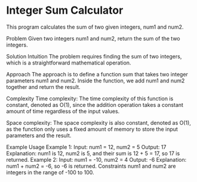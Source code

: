 # Integer Sum Calculator

This program calculates the sum of two given integers, num1 and num2.

Problem
Given two integers num1 and num2, return the sum of the two integers.

Solution
Intuition
The problem requires finding the sum of two integers, which is a straightforward mathematical operation.

Approach
The approach is to define a function sum that takes two integer parameters num1 and num2. Inside the function, we add num1 and num2 together and return the result.

Complexity
Time complexity: The time complexity of this function is constant, denoted as O(1), since the addition operation takes a constant amount of time regardless of the input values.

Space complexity: The space complexity is also constant, denoted as O(1), as the function only uses a fixed amount of memory to store the input parameters and the result.

Example Usage
Example 1:
Input: num1 = 12, num2 = 5
Output: 17
Explanation: num1 is 12, num2 is 5, and their sum is 12 + 5 = 17, so 17 is returned.
Example 2:
Input: num1 = -10, num2 = 4
Output: -6
Explanation: num1 + num2 = -6, so -6 is returned.
Constraints
num1 and num2 are integers in the range of -100 to 100.
